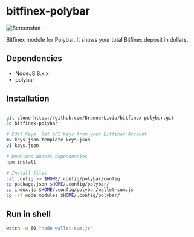 # bitfinex-polybar

![Screenshot](https://i.imgur.com/W5ziQtJ.png)

Bitfinex module for Polybar. It shows your total Bitfinex deposit in dollars.


## Dependencies

- NodeJS 8.x.x
- polybar

## Installation

```bash

git clone https://github.com/BrunnerLivio/bitfinex-polybar.git
cd bitfinex-polybar

# Edit Keys. Get API keys from your Bitfinex Account
mv keys.json.template keys.json
vi keys.json

# Download NodeJS dependencies
npm install

# Install files
cat config >> $HOME/.config/polybar/config
cp package.json $HOME/.config/polybar/
cp index.js $HOME/.config/polybar/wallet-sum.js
cp -rf node_modules $HOME/.config/polybar/
```

## Run in shell

```bash
watch -n 60 "node wallet-sum.js"
```
